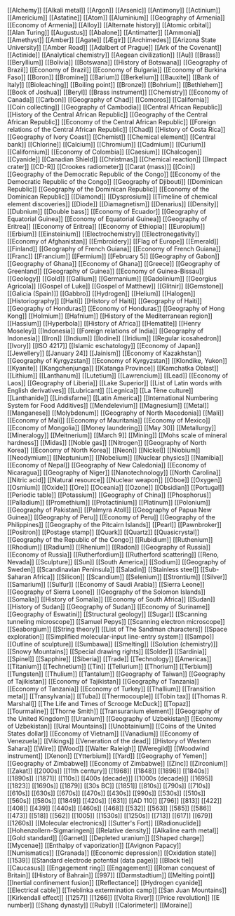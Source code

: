 [[Alchemy]]
[[Alkali metal]]
[[Argon]]
[[Arsenic]]
[[Antimony]]
[[Actinium]]
[[Americium]]
[[Astatine]]
[[Atom]]
[[Aluminium]]
[[Geography of Armenia]]
[[Economy of Armenia]]
[[Alloy]]
[[Alternate history]]
[[Atomic orbital]]
[[Alan Turing]]
[[Augustus]]
[[Abalone]]
[[Antimatter]]
[[Ammonia]]
[[Amethyst]]
[[Amber]]
[[Agate]]
[[Ægir]]
[[Archimedes]]
[[Arizona State University]]
[[Amber Road]]
[[Adalbert of Prague]]
[[Ark of the Covenant]]
[[Actinide]]
[[Analytical chemistry]]
[[Aegean civilization]]
[[Au]]
[[Brass]]
[[Beryllium]]
[[Bolivia]]
[[Botswana]]
[[History of Botswana]]
[[Geography of Brazil]]
[[Economy of Brazil]]
[[Economy of Bulgaria]]
[[Economy of Burkina Faso]]
[[Boron]]
[[Bromine]]
[[Barium]]
[[Berkelium]]
[[Bauxite]]
[[Bank of Italy]]
[[Bioleaching]]
[[Boiling point]]
[[Bronze]]
[[Bohrium]]
[[Bethlehem]]
[[Book of Joshua]]
[[Beryl]]
[[Brass instrument]]
[[Chemistry]]
[[Economy of Canada]]
[[Carbon]]
[[Geography of Chad]]
[[Comoros]]
[[California]]
[[Coin collecting]]
[[Geography of Cambodia]]
[[Central African Republic]]
[[History of the Central African Republic]]
[[Geography of the Central African Republic]]
[[Economy of the Central African Republic]]
[[Foreign relations of the Central African Republic]]
[[Chad]]
[[History of Costa Rica]]
[[Geography of Ivory Coast]]
[[Chemist]]
[[Chemical element]]
[[Central bank]]
[[Chlorine]]
[[Calcium]]
[[Chromium]]
[[Cadmium]]
[[Curium]]
[[Californium]]
[[Economy of Colombia]]
[[Caesium]]
[[Chalcogen]]
[[Cyanide]]
[[Canadian Shield]]
[[Christmas]]
[[Chemical reaction]]
[[Impact crater]]
[[CD-R]]
[[Crookes radiometer]]
[[Carat (mass)]]
[[Coin]]
[[Geography of the Democratic Republic of the Congo]]
[[Economy of the Democratic Republic of the Congo]]
[[Geography of Djibouti]]
[[Dominican Republic]]
[[Geography of the Dominican Republic]]
[[Economy of the Dominican Republic]]
[[Diamond]]
[[Dysprosium]]
[[Timeline of chemical element discoveries]]
[[Diode]]
[[Diamagnetism]]
[[Denarius]]
[[Density]]
[[Dubnium]]
[[Double bass]]
[[Economy of Ecuador]]
[[Geography of Equatorial Guinea]]
[[Economy of Equatorial Guinea]]
[[Geography of Eritrea]]
[[Economy of Eritrea]]
[[Economy of Ethiopia]]
[[Europium]]
[[Erbium]]
[[Einsteinium]]
[[Electrochemistry]]
[[Electronegativity]]
[[Economy of Afghanistan]]
[[Embroidery]]
[[Flag of Europe]]
[[Emerald]]
[[Finland]]
[[Geography of French Guiana]]
[[Economy of French Guiana]]
[[Franc]]
[[Francium]]
[[Fermium]]
[[February 5]]
[[Geography of Gabon]]
[[Geography of Ghana]]
[[Economy of Ghana]]
[[Greece]]
[[Geography of Greenland]]
[[Geography of Guinea]]
[[Economy of Guinea-Bissau]]
[[Geology]]
[[Gold]]
[[Gallium]]
[[Germanium]]
[[Gadolinium]]
[[Georgius Agricola]]
[[Gospel of Luke]]
[[Gospel of Matthew]]
[[Glitnir]]
[[Gemstone]]
[[Galicia (Spain)]]
[[Gabbro]]
[[Hydrogen]]
[[Helium]]
[[Halogen]]
[[Historiography]]
[[Haiti]]
[[History of Haiti]]
[[Geography of Haiti]]
[[Geography of Honduras]]
[[Economy of Honduras]]
[[Geography of Hong Kong]]
[[Holmium]]
[[Hafnium]]
[[History of the Mediterranean region]]
[[Hassium]]
[[Hyperbola]]
[[History of Africa]]
[[Hematite]]
[[Henry Moseley]]
[[Indonesia]]
[[Foreign relations of India]]
[[Geography of Indonesia]]
[[Iron]]
[[Indium]]
[[Iodine]]
[[Iridium]]
[[Regular icosahedron]]
[[Ivory]]
[[ISO 4217]]
[[Islamic eschatology]]
[[Economy of Japan]]
[[Jewellery]]
[[January 24]]
[[Jainism]]
[[Economy of Kazakhstan]]
[[Geography of Kyrgyzstan]]
[[Economy of Kyrgyzstan]]
[[Klondike, Yukon]]
[[Kyanite]]
[[Kangchenjunga]]
[[Katanga Province]]
[[Kamchatka Oblast]]
[[Lithium]]
[[Lanthanum]]
[[Lutetium]]
[[Lawrencium]]
[[Lead]]
[[Economy of Laos]]
[[Geography of Liberia]]
[[Lake Superior]]
[[List of Latin words with English derivatives]]
[[Lubricant]]
[[Legnica]]
[[La Tène culture]]
[[Lanthanide]]
[[Lindisfarne]]
[[Latin America]]
[[International Numbering System for Food Additives]]
[[Mendelevium]]
[[Magnesium]]
[[Metal]]
[[Manganese]]
[[Molybdenum]]
[[Geography of North Macedonia]]
[[Mali]]
[[Economy of Mali]]
[[Economy of Mauritania]]
[[Economy of Mexico]]
[[Economy of Mongolia]]
[[Money laundering]]
[[May 30]]
[[Metallurgy]]
[[Mineralogy]]
[[Meitnerium]]
[[March 9]]
[[Mining]]
[[Mohs scale of mineral hardness]]
[[Midas]]
[[Noble gas]]
[[Nitrogen]]
[[Geography of North Korea]]
[[Economy of North Korea]]
[[Neon]]
[[Nickel]]
[[Niobium]]
[[Neodymium]]
[[Neptunium]]
[[Nobelium]]
[[Nuclear physics]]
[[Namibia]]
[[Economy of Nepal]]
[[Geography of New Caledonia]]
[[Economy of Nicaragua]]
[[Geography of Niger]]
[[Nanotechnology]]
[[North Carolina]]
[[Nitric acid]]
[[Natural resource]]
[[Nuclear weapon]]
[[Oboe]]
[[Oxygen]]
[[Osmium]]
[[Oxide]]
[[Ore]]
[[Oceania]]
[[Ozone]]
[[Obsidian]]
[[Portugal]]
[[Periodic table]]
[[Potassium]]
[[Geography of China]]
[[Phosphorus]]
[[Palladium]]
[[Promethium]]
[[Protactinium]]
[[Platinum]]
[[Polonium]]
[[Geography of Pakistan]]
[[Palmyra Atoll]]
[[Geography of Papua New Guinea]]
[[Geography of Peru]]
[[Economy of Peru]]
[[Geography of the Philippines]]
[[Geography of the Pitcairn Islands]]
[[Pearl]]
[[Pawnbroker]]
[[Positron]]
[[Postage stamp]]
[[Quark]]
[[Quartz]]
[[Quasicrystal]]
[[Geography of the Republic of the Congo]]
[[Rubidium]]
[[Ruthenium]]
[[Rhodium]]
[[Radium]]
[[Rhenium]]
[[Radon]]
[[Geography of Russia]]
[[Economy of Russia]]
[[Rutherfordium]]
[[Rutherford scattering]]
[[Reno, Nevada]]
[[Sculpture]]
[[Sun]]
[[South America]]
[[Sodium]]
[[Geography of Sweden]]
[[Scandinavian Peninsula]]
[[Saladin]]
[[Stainless steel]]
[[Sub-Saharan Africa]]
[[Silicon]]
[[Scandium]]
[[Selenium]]
[[Strontium]]
[[Silver]]
[[Samarium]]
[[Sulfur]]
[[Economy of Saudi Arabia]]
[[Sierra Leone]]
[[Geography of Sierra Leone]]
[[Geography of the Solomon Islands]]
[[Somalia]]
[[History of Somalia]]
[[Economy of South Africa]]
[[Sudan]]
[[History of Sudan]]
[[Geography of Sudan]]
[[Economy of Suriname]]
[[Geography of Eswatini]]
[[Structural geology]]
[[Sugar]]
[[Scanning tunneling microscope]]
[[Samuel Pepys]]
[[Scanning electron microscope]]
[[Seaborgium]]
[[String theory]]
[[List of The Sandman characters]]
[[Space exploration]]
[[Simplified molecular-input line-entry system]]
[[Sampo]]
[[Outline of sculpture]]
[[Sumbawa]]
[[Smelting]]
[[Solution (chemistry)]]
[[Snowy Mountains]]
[[Special drawing rights]]
[[Solder]]
[[Sardinia]]
[[Spinel]]
[[Sapphire]]
[[Siberia]]
[[Trade]]
[[Technology]]
[[Americas]]
[[Titanium]]
[[Technetium]]
[[Tin]]
[[Tellurium]]
[[Thorium]]
[[Terbium]]
[[Tungsten]]
[[Thulium]]
[[Tantalum]]
[[Geography of Taiwan]]
[[Geography of Tajikistan]]
[[Economy of Tajikistan]]
[[Geography of Tanzania]]
[[Economy of Tanzania]]
[[Economy of Turkey]]
[[Thallium]]
[[Transition metal]]
[[Transylvania]]
[[Tuba]]
[[Thermocouple]]
[[Tobin tax]]
[[Thomas R. Marshall]]
[[The Life and Times of Scrooge McDuck]]
[[Topaz]]
[[Tourmaline]]
[[Thorne Smith]]
[[Transuranium element]]
[[Geography of the United Kingdom]]
[[Uranium]]
[[Geography of Uzbekistan]]
[[Economy of Uzbekistan]]
[[Ural Mountains]]
[[Unobtainium]]
[[Coins of the United States dollar]]
[[Economy of Vietnam]]
[[Vanadium]]
[[Economy of Venezuela]]
[[Vikings]]
[[Veneration of the dead]]
[[History of Western Sahara]]
[[Wire]]
[[Wood]]
[[Walter Raleigh]]
[[Weregild]]
[[Woodwind instrument]]
[[Xenon]]
[[Ytterbium]]
[[Yard]]
[[Geography of Yemen]]
[[Geography of Zimbabwe]]
[[Economy of Zimbabwe]]
[[Zinc]]
[[Zirconium]]
[[Zakat]]
[[2000s]]
[[11th century]]
[[1968]]
[[1848]]
[[1896]]
[[1840s]]
[[1890s]]
[[1871]]
[[110s]]
[[400s (decade)]]
[[1000s (decade)]]
[[1695]]
[[1823]]
[[1690s]]
[[1879]]
[[30s BC]]
[[1851]]
[[810s]]
[[790s]]
[[710s]]
[[610s]]
[[630s]]
[[670s]]
[[470s]]
[[430s]]
[[990s]]
[[530s]]
[[510s]]
[[560s]]
[[580s]]
[[1849]]
[[420s]]
[[631]]
[[AD 110]]
[[796]]
[[813]]
[[422]]
[[408]]
[[439]]
[[440s]]
[[460s]]
[[468]]
[[532]]
[[563]]
[[585]]
[[586]]
[[473]]
[[518]]
[[562]]
[[1005]]
[[1530s]]
[[1250s]]
[[713]]
[[617]]
[[679]]
[[1260s]]
[[Molecular electronics]]
[[Sutter's Fort]]
[[Radionuclide]]
[[Hohenzollern-Sigmaringen]]
[[Relative density]]
[[Alkaline earth metal]]
[[Gold standard]]
[[Garnet]]
[[Depleted uranium]]
[[Shaped charge]]
[[Mycenae]]
[[Enthalpy of vaporization]]
[[Avignon Papacy]]
[[Numismatics]]
[[Granada]]
[[Economic depression]]
[[Oxidation state]]
[[1539]]
[[Standard electrode potential (data page)]]
[[Black tie]]
[[Caucasus]]
[[Engagement ring]]
[[Engagement]]
[[Roman conquest of Britain]]
[[History of Bahrain]]
[[997]]
[[Darmstadtium]]
[[Melting point]]
[[Inertial confinement fusion]]
[[Reflectance]]
[[Hydrogen cyanide]]
[[Electrical cable]]
[[Treblinka extermination camp]]
[[San Juan Mountains]]
[[Kirkendall effect]]
[[1257]]
[[1266]]
[[Volta River]]
[[Price revolution]]
[[E number]]
[[Shang dynasty]]
[[Ruby]]
[[Calorimeter]]
[[Moraine]]
